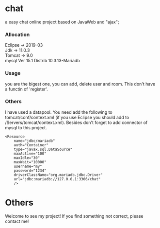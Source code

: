 # chat
a easy chat online project based on JavaWeb and "ajax";

### Allocation
Eclipse -> 2019-03<br>
Jdk -> 11.0.3<br>
Tomcat -> 9.0<br>
mysql Ver 15.1 Distrib 10.3.13-Mariadb<br>

### Usage
you are the bigest one, you can add, delete user and room. This don't have a functin of 'register'.

### Others
I have used a datapool. You need add the  following to tomcat/conf/context.xml (if you use Eclipse you should add to /Servers/tomcat/context.xml). Besides don't forget to add connector of mysql to this project.

	<Resource
		name="jdbc/mariadb"
		auth="Container"
		type="javax.sql.DataSource"
		maxActive="100"
		maxIdle="30"
		maxWait="10000"
		username="my"
		password="1234"
		driverClassName="org.mariadb.jdbc.Driver"
		url="jdbc:mariadb://127.0.0.1:3306/chat"
		/>
    
# Others
Welcome to see my project! If you find something not correct, please contact me!
